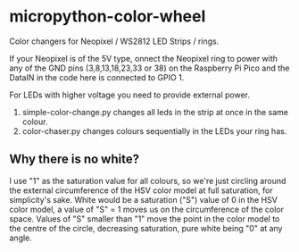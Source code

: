 # micropython-color-wheel
Color changers for Neopixel / WS2812 LED Strips / rings. 

If your Neopixel is of the 5V type, onnect the Neopixel ring to power with any of the GND pins (3,8,13,18,23,33 or 38) on the Raspberry Pi Pico and the DataIN in the code here is connected to GPIO 1. 

For LEDs with higher voltage you need to provide external power. 

1. simple-color-change.py changes all leds in the strip at once in the same colour.
2. color-chaser.py changes colours sequentially in the LEDs your ring has. 

## Why there is no white? 
I use "1" as the saturation value for all colours, so we're just circling around the external circumference of the HSV color model at full saturation, for simplicity's sake. White would be a saturation ("S") value of 0 in the HSV color model, a value of "S" = 1 moves us on the circumference of the color space. Values of "S" smaller than "1" move the point in the color model to the centre of the circle, decreasing saturation, pure white being "0" at any angle. 
